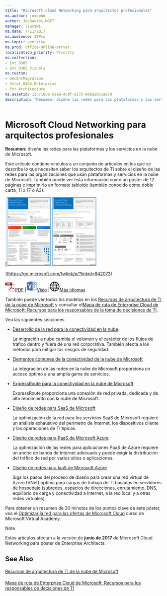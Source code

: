 ```yaml
---
title: "Microsoft Cloud Networking para arquitectos profesionales"
ms.author: josephd
author: JoeDavies-MSFT
manager: laurawi
ms.date: 7/11/2017
ms.audience: ITPro
ms.topic: overview
ms.prod: office-online-server
localization_priority: Priority
ms.collection:
- Ent_O365
- Ent_O365_Visuals
ms.custom:
- DecEntMigration
- Strat_O365_Enterprise
- Ent_Architecture
ms.assetid: 13c71689-59a9-4cdf-8175-808a20c1e879
description: "Resumen: diseñe las redes para las plataformas y los servicios en la nube de Microsoft."
---
```


# Microsoft Cloud Networking para arquitectos profesionales

 **Resumen:** diseñe las redes para las plataformas y los servicios en la nube de Microsoft.
  
Este artículo contiene vínculos a un conjunto de artículos en los que se describe lo que necesitan saber los arquitectos de TI sobre el diseño de las redes para las organizaciones que usan plataformas y servicios en la nube de Microsoft. También puede ver esta información como un póster de 12 páginas e imprimirlo en formato tabloide (también conocido como doble carta, 11 x 17 o A3).
  
[![Imagen en miniatura del modelo de conexión de red de la nube de Microsoft](images/95e8ab6a-b4d0-4836-acc1-b0b77ebf46e6.png)
  
](https://go.microsoft.com/fwlink/p/?linkid=842073)
  
![Archivo PDF](images/ITPro_Other_PDFicon.png)[PDF](https://go.microsoft.com/fwlink/p/?linkid=842073) |![Archivo de Visio](images/ITPro_Other_VisioIcon.jpg)[Visio](https://go.microsoft.com/fwlink/p/?linkid=842074) |![Vea una página con versiones en otros idiomas](images/e16c992d-b0f8-48ae-bf44-db7a9fcaab9e.png)[Más idiomas](https://www.microsoft.com/download/details.aspx?id=54425)
  
También puede ver todos los modelos en los [Recursos de arquitectura de TI de la nube de Microsoft](microsoft-cloud-it-architecture-resources.md) y consultar el[Mapa de ruta de Enterprise Cloud de Microsoft: Recursos para los responsables de la toma de decisiones de TI](https://aka.ms/cloudarchitecture).
  
Vea las siguientes secciones:
  
- [Desarrollo de la red para la conectividad en la nube](evolving-your-network-for-cloud-connectivity.md)
    
    La migración a nube cambia el volumen y el carácter de los flujos de tráfico dentro y fuera de una red corporativa. También afecta a los métodos para mitigar los riesgos de seguridad.
    
- [Elementos comunes de la conectividad de la nube de Microsoft](common-elements-of-microsoft-cloud-connectivity.md)
    
    La integración de las redes en la nube de Microsoft proporciona un acceso óptimo a una amplia gama de servicios.
    
- [ExpressRoute para la conectividad en la nube de Microsoft](expressroute-for-microsoft-cloud-connectivity.md)
    
    ExpressRoute proporciona una conexión de red privada, dedicada y de alto rendimiento con la nube de Microsoft.
    
- [Diseño de redes para SaaS de Microsoft](designing-networking-for-microsoft-saas.md)
    
    La optimización de la red para los servicios SaaS de Microsoft requiere un análisis exhaustivo del perímetro de Internet, los dispositivos cliente y las operaciones de TI típicas.
    
- [Diseño de redes para PaaS de Microsoft Azure](designing-networking-for-microsoft-azure-paas.md)
    
    La optimización de las redes para aplicaciones PaaS de Azure requiere un ancho de banda de Internet adecuado y puede exigir la distribución del tráfico de red por varios sitios o aplicaciones.
    
- [Diseño de redes para IaaS de Microsoft Azure](designing-networking-for-microsoft-azure-iaas.md)
    
    Siga los pasos del proceso de diseño para crear una red virtual de Azure (VNet) óptima para cargas de trabajo de TI basadas en servidores de hospedaje (subredes, espacios de direcciones, enrutamiento, DNS, equilibrio de carga y conectividad a Internet, a la red local y a otras redes virtuales).
    
Para obtener un resumen de 30 minutos de los puntos clave de este póster, vea el [Optimizar la red para las ofertas de Microsoft Cloud](https://mva.microsoft.com/en-US/training-courses/optimize-your-network-for-microsoft-cloud-offerings-17743) curso de Microsoft Virtual Academy.
  
> [!NOTE]
> Estos artículos afectan a la versión de **junio de 2017** de Microsoft Cloud Networking para póster de Enterprise Architects.
  
## See Also

#### 

[Recursos de arquitectura de TI de la nube de Microsoft](microsoft-cloud-it-architecture-resources.md)
#### 

[Mapa de ruta de Enterprise Cloud de Microsoft: Recursos para los responsables de decisiones de TI](https://sway.com/FJ2xsyWtkJc2taRD)

